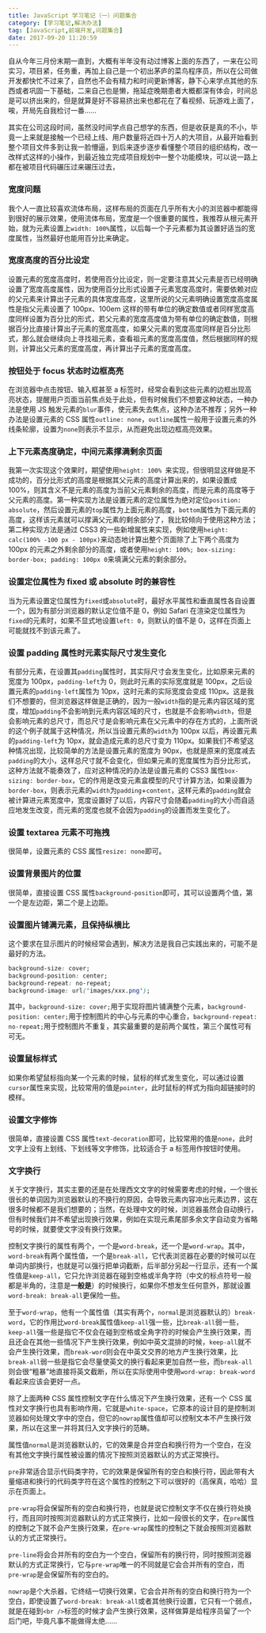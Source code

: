 ```yaml
---
title: JavaScript 学习笔记（一）问题集合
category: [学习笔记,解决办法]
tag: [JavaScript,前端开发,问题集合]
date: 2017-09-20 11:20:59
---
```


自从今年三月份末期一直到，大概有半年没有动过博客上面的东西了，一来在公司实习，项目紧，任务重，再加上自己是一个初出茅庐的菜鸟程序员，所以在公司做开发都快忙不过来了，自然也不会有精力和时间更新博客，静下心来学点其他的东西或者巩固一下基础，二来自己也是懒，拖延症晚期患者大概都深有体会，时间总是可以挤出来的，但是就算是好不容易挤出来也都花在了看视频、玩游戏上面了，唉，开局先自我检讨一番……

其实在公司这段时间，虽然没时间学点自己想学的东西，但是收获是真的不小，毕竟一上来就是接触一个已经上线、用户数量将近四十万人的大项目，从最开始看到整个项目文件多到让我一脸懵逼，到后来逐步逐步看懂整个项目的组织结构，改一改样式这样的小操作，到最近独立完成项目规划中一整个功能模块，可以说一路上都在被项目代码碾压过来碾压过去，<!--more-->

### 宽度问题

我个人一直比较喜欢流体布局，这样布局的页面在几乎所有大小的浏览器中都能得到很好的展示效果，使用流体布局，宽度是一个很重要的属性，我推荐从根元素开始，就为元素设置上`width: 100%`属性，以后每一个子元素都为其设置好适当的宽度属性，当然最好也能用百分比来确定。

### 宽度高度的百分比设定

设置元素的宽度高度时，若使用百分比设定，则一定要注意其父元素是否已经明确设置了宽度高度属性，因为使用百分比形式设置子元素宽度高度时，需要依赖对应的父元素来计算出子元素的具体宽度高度，这里所说的父元素明确设置宽度高度属性是指父元素设置了 100px、100em 这样的带有单位的确定数值或者同样宽度高度同样设置为百分比的形式，若父元素的宽度高度值为带有单位的确定数值，则根据百分比直接计算出子元素的宽度高度，如果父元素的宽度高度同样是百分比形式，那么就会继续向上寻找祖元素，查看祖元素的宽度高度值，然后根据同样的规则，计算出父元素的宽度高度，再计算出子元素的宽度高度。

### 按钮处于 focus 状态时边框高亮

在浏览器中点击按钮、输入框甚至 a 标签时，经常会看到这些元素的边框出现高亮状态，提醒用户页面当前焦点处于此处，但有时候我们不想要这种状态，一种办法是使用 JS 触发元素的`blur`事件，使元素失去焦点，这种办法不推荐；另外一种办法是设置元素的 CSS 属性`outline: none`，`outline`属性一般用于设置元素的外线条轮廓，设置为`none`则表示不显示，从而避免出现边框高亮效果。

### 上下元素高度确定，中间元素撑满剩余页面

我第一次实现这个效果时，期望使用`height: 100% `来实现，但很明显这样做是不成功的，百分比形式的高度是根据其父元素的高度计算出来的，如果设置成 100%，则其含义不是元素的高度为当前父元素剩余的高度，而是元素的高度等于父元素的高度。第一种实现方法是设置元素的定位属性为绝对定位`position: absolute`，然后设置元素的`top`属性为上面元素的高度，`bottom`属性为下面元素的高度，这样该元素就可以撑满父元素的剩余部分了，我比较倾向于使用这种方法；第二种实现方法是通过 CSS3 的一些新增属性来实现，例如使用`height: calc(100% -100 px - 100px)`来动态地计算出整个页面除了上下两个高度为 100px 的元素之外剩余部分的高度，或者使用`height: 100%; box-sizing: border-box; padding: 100px 0`来填满父元素的剩余部分。

### 设置定位属性为 fixed 或 absolute 时的兼容性

当为元素设置定位属性为`fixed`或`absolute`时，最好水平属性和垂直属性各自设置一个，因为有部分浏览器的默认定位值不是 0，例如 Safari 在渲染定位属性为`fixed`的元素时，如果不显式地设置`left: 0`，则默认的值不是 0，这样在页面上可能就找不到该元素了。

### 设置 padding 属性时元素实际尺寸发生变化

有部分元素，在设置其`padding`属性时，其实际尺寸会发生变化，比如原来元素的宽度为 100px，`padding-left`为 0，则此时元素的实际宽度就是 100px，之后设置元素的`padding-left`属性为 10px，这时元素的实际宽度会变成 110px。这是我们不想要的，但浏览器这样做是正确的，因为一般`width`指的是元素内容区域的宽度，增加`padding`不会影响到元素内容区域的尺寸，也就是不会影响`width`，但是会影响元素的总尺寸，而总尺寸是会影响元素在父元素中的存在方式的，上面所说的这个例子就属于这种情况，所以当设置元素的`width`为 100px 以后，再设置元素的`padding-left`为 10px，就会造成元素的总尺寸变为 110px。如果我们不希望这种情况出现，比较简单的方法是设置元素的宽度为 90px，也就是原来的宽度减去`padding`的大小，这样总尺寸就不会变化，但如果元素的宽度属性为百分比形式，这种方法就不能奏效了，应对这种情况的办法是设置元素的 CSS3 属性`box-sizing: border-box`，它的作用是改变元素盒模型的尺寸计算方法，如果设置为`border-box`，则表示元素的`width`为`padding`+`content`，这样元素的`padding`就会被计算进元素宽度中，宽度设置好了以后，内容尺寸会随着`padding`的大小而自适应地发生改变，而元素的宽度也就不会因为`padding`的设置而发生变化了。

### 设置 textarea 元素不可拖拽

很简单，设置元素的 CSS 属性`resize: none`即可。

### 设置背景图片的位置

很简单，直接设置 CSS 属性`background-position`即可，其可以设置两个值，第一个是左边距，第二个是上边距。

### 设置图片铺满元素，且保持纵横比

这个要求在显示图片的时候经常会遇到，解决方法是我自己实践出来的，可能不是最好的方法。

``` CSS
background-size: cover;
background-position: center;
background-repeat: no-repeat;
background-image: url('images/xxx.png');
```

其中，`background-size: cover;`用于实现将图片铺满整个元素，`background-position: center;`用于控制图片的中心与元素的中心重合，`background-repeat: no-repeat;`用于控制图片不重复，其实最重要的是前两个属性，第三个属性可有可无。

### 设置鼠标样式

如果你希望鼠标指向某一个元素的时候，鼠标的样式发生变化，可以通过设置`cursor`属性来实现，比较常用的值是`pointer`，此时鼠标的样式为指向超链接时的模样。

### 设置文字修饰

很简单，直接设置 CSS 属性`text-decoration`即可，比较常用的值是`none`，此时文字上没有上划线、下划线等文字修饰，比较适合于 a 标签用作按钮时使用。

### 文字换行

关于文字换行，其实主要的还是在处理西文文字的时候需要考虑的时候，一个很长很长的单词因为浏览器默认的不换行的原因，会导致元素内容冲出元素边界，这在很多时候都不是我们想要的；当然，在处理中文的时候，浏览器虽然会自动换行，但有时候我们并不希望出现换行效果，例如在实现元素尾部多余文字自动变为省略号的时候，就要使文字没有换行效果。

控制文字换行的属性有两个，一个是`word-break`，还一个是`word-wrap`。其中，`word-break`有两个属性值，一个是`break-all`，它代表浏览器在必要的时候可以在单词内部换行，也就是可以强行把单词截断，后半部分另起一行显示，还有一个属性值是`keep-all`，它只允许浏览器在碰到空格或半角字符（中文的标点符号一般都是半角的，注意是**一般是**）的时候换行，如果你不想发生任何意外，那就设置`word-break: break-all`更保险一些。

至于`word-wrap`，他有一个属性值（其实有两个，`normal`是浏览器默认的）`break-word`，它的作用比`word-break`属性值`keep-all`强一些，比`break-all`弱一些，`keep-all`强一些是指它不仅会在碰到空格或全角字符的时候会产生换行效果，而且还会在其他一些情况下产生换行效果，例如中英文混排的时候，`keep-all`就不会产生换行效果，而`break-word`则会在中英文交界的地方产生换行效果，比`break-all`弱一些是指它会尽量使英文的换行看起来更加自然一些，而`break-all`则会很“粗暴”地直接将英文截断，所以在实际使用中使用`word-wrap: break-word`看起来应该会更好一点。

除了上面两种 CSS 属性控制文字在什么情况下产生换行效果，还有一个 CSS 属性对文字换行也具有影响作用，它就是`white-space`，它原本的设计目的是控制浏览器如何处理文字中的空白，但它的`nowrap`属性值却可以控制文本不产生换行效果，所以在这里一并将其归入文字换行的范畴。

属性值`normal`是浏览器默认的，它的效果是合并空白和换行符为一个空白，在没有其他文字换行属性被设置的情况下按照浏览器默认的方式正常换行。

`pre`非常适合显示代码类字符，它的效果是保留所有的空白和换行符，因此带有大量缩进和换行的代码类字符在这个属性的控制之下可以很好的（高保真，哈哈）显示在页面上。

`pre-wrap`将会保留所有的空白和换行符，也就是说它控制文字不仅在换行符处换行，而且同时按照浏览器默认的方式正常换行，比如一段很长的文字，在`pre`属性的控制之下就不会产生换行效果，在`pre-wrap`属性的控制之下就会按照浏览器默认的方式正常换行。

`pre-line`将会合并所有的空白为一个空白，保留所有的换行符，同时按照浏览器默认的方式正常换行，它与`pre-wrap`唯一的不同就是它会合并所有的空白，而`pre-wrap`是会保留所有的空白的。

`nowrap`是个大杀器，它终结一切换行效果，它会合并所有的空白和换行符为一个空白，即使设置了`word-break: break-all`或者其他换行设置，它只有一个弱点，就是在碰到`<br />`标签的时候才会产生换行效果，这样做算是给程序员留了一个后门吧，毕竟凡事不能做得太绝……


